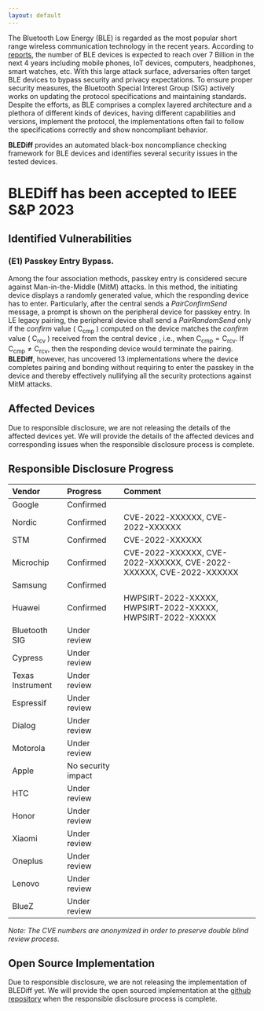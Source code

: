 ```yaml
---
layout: default
---
```


The Bluetooth Low Energy (BLE) is regarded as the most popular short range wireless communication technology in the recent years. According to [reports](https://www.bluetooth.com/2022-market-update/), the number of BLE devices is expected to reach over 7 Billion in the next 4 years including mobile phones, IoT devices, computers, headphones, smart watches, etc. With this large attack surface, adversaries often target BLE devices to bypass security and privacy expectations. To ensure proper security measures, the Bluetooth Special Interest Group (SIG) actively works on updating the protocol specifications and maintaining standards. Despite the efforts, as BLE comprises a complex layered architecture and a plethora of different kinds of devices, having different capabilities and versions, implement the protocol, the implementations often fail to follow the specifications correctly and show noncompliant behavior.  

**BLEDiff** provides an automated black-box noncompliance checking framework for BLE devices and identifies several security issues in the tested devices.

# BLEDiff has been accepted to IEEE S&P 2023

## Identified Vulnerabilities

### (E1) Passkey Entry Bypass.
Among the four association methods, passkey entry is considered secure against Man-in-the-Middle (MitM) attacks. In this method, the initiating device displays a randomly generated value, which the responding device has to enter. Particularly, after the central sends a _PairConfirmSend_ message, a prompt is shown on the peripheral device for passkey entry. In LE legacy pairing, the peripheral device shall send a _PairRandomSend_ only if the _confirm_ value ( $\mathsf{C_{cmp}}$ ) computed on the device matches the _confirm_ value ( $\mathsf{C_{rcv}}$ ) received from the central device , i.e., when $\mathsf{C_{cmp} = C_{rcv}}$. If $\mathsf{C_{cmp} \neq C_{rcv}}$, then the responding device would terminate the pairing. **BLEDiff**, however, has uncovered 13 implementations where the device completes pairing and bonding without requiring to enter the passkey in the device and  thereby effectively nullifying all the security protections against MitM attacks. 



## Affected Devices
Due to responsible disclosure, we are not releasing the details of the affected devices yet. We will provide the details of the affected devices and corresponding issues when the responsible disclosure process is complete.

## Responsible Disclosure Progress

| Vendor           | Progress                                                         | Comment                          |
|:-----------------|:---------------------------------------------------------------- |:---------------------------------|
| Google           | Confirmed                                                        |                                  |
| Nordic           | Confirmed                                                        | CVE-2022-XXXXXX, CVE-2022-XXXXXX |
| STM              | Confirmed                                                        | CVE-2022-XXXXXX |
| Microchip        | Confirmed                                                        | CVE-2022-XXXXXX, CVE-2022-XXXXXX, CVE-2022-XXXXXX, CVE-2022-XXXXXX |
| Samsung          | Confirmed                                                        |                                  |
| Huawei           | Confirmed                                                        | HWPSIRT-2022-XXXXX, HWPSIRT-2022-XXXXX, HWPSIRT-2022-XXXXX                                  |
| Bluetooth SIG    | Under review                                                      |                                  |
| Cypress          | Under review                                                  |                                  |
| Texas Instrument | Under review                                                    |                                  |
| Espressif        | Under review                                                     |                                  |
| Dialog           | Under review                                                      |                                  |
| Motorola         | Under review                                                     |                                  |
| Apple            | No security impact                                                      |                                  |
| HTC              | Under review                                                    |                                  |
| Honor            | Under review                                                      |                                  |
| Xiaomi           | Under review                                                        |                                  |
| Oneplus          | Under review                                                    |                                  |
| Lenovo           | Under review                                                      |                                  |
| BlueZ            | Under review                                                     |                                  |


_Note: The CVE numbers are anonymized in order to preserve double blind review process._


## Open Source Implementation
Due to responsible disclosure, we are not releasing the implementation of BLEDiff yet. We will provide the open sourced implementation at the [github repository](https://github.com/BLEDiff/BLEDiff) when the responsible disclosure process is complete.
